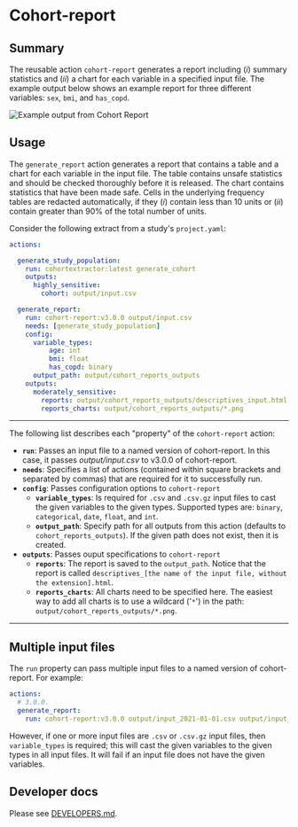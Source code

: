 # Cohort-report

## Summary

The reusable action `cohort-report` generates a report including (*i*) summary statistics and (*ii*) a chart for each variable in a specified input file.
The example output below shows an example report for three different variables: `sex`, `bmi`, and `has_copd`.

![Example output from Cohort Report](https://user-images.githubusercontent.com/477263/140117942-fbfde3fc-2ffc-41f9-b2d2-4128629cbb58.png)

## Usage

The `generate_report` action generates a report that contains a table and a chart for each variable in the input file.
The table contains unsafe statistics and should be checked thoroughly before it is released.
The chart contains statistics that have been made safe.
Cells in the underlying frequency tables are redacted automatically, if they 
(*i*) contain less than 10 units or
(*ii*) contain greater than 90% of the total number of units.

Consider the following extract from a study's `project.yaml`:

```yaml
actions:

  generate_study_population:
    run: cohortextractor:latest generate_cohort
    outputs:
      highly_sensitive:
        cohort: output/input.csv

  generate_report:
    run: cohort-report:v3.0.0 output/input.csv
    needs: [generate_study_population]
    config:
      variable_types:
          age: int
          bmi: float
          has_copd: binary
      output_path: output/cohort_reports_outputs
    outputs:
      moderately_sensitive:
        reports: output/cohort_reports_outputs/descriptives_input.html
        reports_charts: output/cohort_reports_outputs/*.png
```
 
 ---

 The following list describes each "property" of the `cohort-report` action:

- **`run`**: Passes an input file to a named version of cohort-report.
In this case, it passes *output/input.csv* to v3.0.0 of cohort-report.
- **`needs`**: Specifies a list of actions (contained within square brackets and separated by commas) that are required for it to successfully run.
- **`config`**: Passes configuration options to `cohort-report`
  - **`variable_types`**: Is required for `.csv` and `.csv.gz` input files to cast the given variables to the given types.
    Supported types are: `binary`, `categorical`, `date`, `float`, and `int`.
  - **`output_path`**: Specify path for all outputs from this action (defaults to `cohort_reports_outputs`).
    If the given path does not exist, then it is created.
- **`outputs`**: Passes ouput specifications to `cohort-report`
  - **`reports`**: The report is saved to the `output_path`. 
    Notice that the report is called `descriptives_[the name of the input file, without the extension].html`. 
  - **`reports_charts`**: All charts need to be specified here. 
    The easiest way to add all charts is to use a wildcard ('`*`') in the path: `output/cohort_reports_outputs/*.png`.

---

## Multiple input files

The `run` property can pass multiple input files to a named version of cohort-report.
For example:

```yaml
actions:
  # 3.0.0.
  generate_report:
    run: cohort-report:v3.0.0 output/input_2021-01-01.csv output/input_2021-02-01.csv
```

However, if one or more input files are `.csv` or `.csv.gz` input files, then `variable_types` is required;
this will cast the given variables to the given types in all input files.
It will fail if an input file does not have the given variables.

## Developer docs

Please see [DEVELOPERS.md](DEVELOPERS.md).
